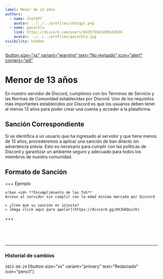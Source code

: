 ```yaml
---
label: Menor de 13 años
authors:
  - name: ChatGPT
    avatar: ../../../profiles/chatgpt.png
  - name: gacarbla
    link: https://discord.com/users/643575943289634836
    avatar: ../../../profiles/gacarbla.jpg
visibility: hidden
---
```

[!button size="xs" variant="warning" text="No revisado" icon="alert" corners="pill"](../../../info/contenido_sin_revisar/contenido_sin_revisar.md)

# Menor de 13 años
En nuestro servidor de Discord, cumplimos con los Términos de Servicio y las Normas de Comunidad establecidas por Discord. Uno de los requisitos más importantes establecidos por Discord es que los usuarios deben tener al menos 13 años para poder crear una cuenta y acceder a la plataforma.

## Sanción Correspondiente
Si se identifica a un usuario que ha ingresado al servidor y que tiene menos de 13 años, procederemos a aplicar una sanción de ban directo sin advertencia previa. Esto es necesario para cumplir con las políticas de Discord y garantizar un ambiente seguro y adecuado para todos los miembros de nuestra comunidad.

## Formato de Sanción
+++ Ejemplo
```
u!ban <id> **Incumplimiento de las ToS**
Acceso al servidor sin cumplir con la edad mínima marcada por Discord

> ¿Cree que su sanción es injusta?
> [Haga click aquí para apelar](https://discord.gg/8X3GKQsxJh)
```
+++

<br><br><br>
** **
### Historial de cambios
`2023-08-29` [!button size="xs" variant="primary" text="Redactado" icon="pencil"]